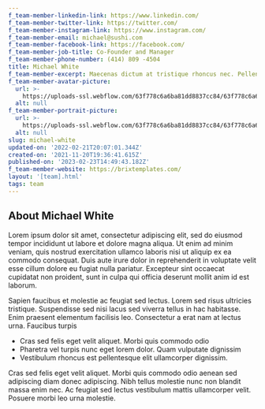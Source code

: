 ```yaml
---
f_team-member-linkedin-link: https://www.linkedin.com/
f_team-member-twitter-link: https://twitter.com/
f_team-member-instagram-link: https://www.instagram.com/
f_team-member-email: michael@sushi.com
f_team-member-facebook-link: https://facebook.com/
f_team-member-job-title: Co-Founder and Manager
f_team-member-phone-number: (414) 809 -4504
title: Michael White
f_team-member-excerpt: Maecenas dictum at tristique rhoncus nec. Pellentesque bibendum quam acnibh.
f_team-member-avatar-picture:
  url: >-
    https://uploads-ssl.webflow.com/63f778c6a6ba81dd8837cc84/63f778c6a6ba81a5bd37cdee_michael-white-team-member-image-sushi-webflow-ecommerce-template.jpg
  alt: null
f_team-member-portrait-picture:
  url: >-
    https://uploads-ssl.webflow.com/63f778c6a6ba81dd8837cc84/63f778c6a6ba81290f37ce07_michael-white-avatar-image-sushi-webflow-ecommerce-template.jpg
  alt: null
slug: michael-white
updated-on: '2022-02-21T20:07:01.344Z'
created-on: '2021-11-20T19:36:41.615Z'
published-on: '2023-02-23T14:49:43.182Z'
f_team-member-website: https://brixtemplates.com/
layout: '[team].html'
tags: team
---
```


About Michael White
-------------------

Lorem ipsum dolor sit amet, consectetur adipiscing elit, sed do eiusmod tempor incididunt ut labore et dolore magna aliqua. Ut enim ad minim veniam, quis nostrud exercitation ullamco laboris nisi ut aliquip ex ea commodo consequat. Duis aute irure dolor in reprehenderit in voluptate velit esse cillum dolore eu fugiat nulla pariatur. Excepteur sint occaecat cupidatat non proident, sunt in culpa qui officia deserunt mollit anim id est laborum.

Sapien faucibus et molestie ac feugiat sed lectus. Lorem sed risus ultricies tristique. Suspendisse sed nisi lacus sed viverra tellus in hac habitasse. Enim praesent elementum facilisis leo. Consectetur a erat nam at lectus urna. Faucibus turpis

*   Cras sed felis eget velit aliquet. Morbi quis commodo odio
*   Pharetra vel turpis nunc eget lorem dolor. Quam vulputate dignissim
*   Vestibulum rhoncus est pellentesque elit ullamcorper dignissim.

Cras sed felis eget velit aliquet. Morbi quis commodo odio aenean sed adipiscing diam donec adipiscing. Nibh tellus molestie nunc non blandit massa enim nec. Ac feugiat sed lectus vestibulum mattis ullamcorper velit. Posuere morbi leo urna molestie.
